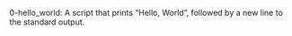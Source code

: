 0-hello_world: A script that prints “Hello, World”, followed by a new line to the standard output.

